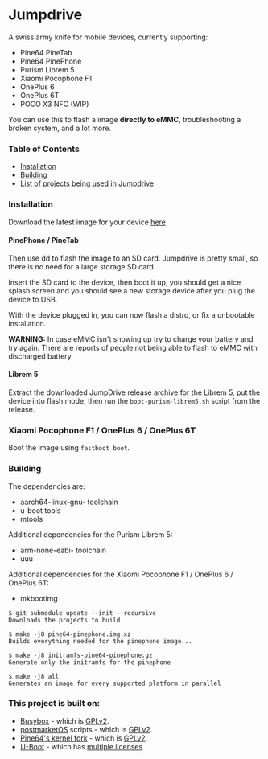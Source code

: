# Jumpdrive

A swiss army knife for mobile devices, currently supporting:

- Pine64 PineTab
- Pine64 PinePhone
- Purism Librem 5
- Xiaomi Pocophone F1
- OnePlus 6
- OnePlus 6T
- POCO X3 NFC (WIP)

You can use this to flash a image **directly to eMMC**, troubleshooting a broken system, and a lot more.

### Table of Contents
- [Installation](#installation)
- [Building](#building)
- [List of projects being used in Jumpdrive](#this-project-is-built-on)

### Installation
Download the latest image for your device [here](https://github.com/dreemurrs-embedded/Jumpdrive/releases)


#### PinePhone / PineTab

Then use dd to flash the image to an SD card. Jumpdrive is pretty small, so there is no need for a large storage SD card.

Insert the SD card to the device, then boot it up, you should get a nice splash screen and you should see a new storage device after you plug the device to USB.

With the device plugged in, you can now flash a distro, or fix a unbootable installation.

**WARNING:**
In case eMMC isn't showing up try to charge your battery and try again. There are reports of people not being able to flash to eMMC with discharged battery.

#### Librem 5

Extract the downloaded JumpDrive release archive for the Librem 5, put the device into flash mode, then run the `boot-purism-librem5.sh` script from the release.

### Xiaomi Pocophone F1 / OnePlus 6 / OnePlus 6T

Boot the image using `fastboot boot`.

### Building

The dependencies are:

- aarch64-linux-gnu- toolchain
- u-boot tools
- mtools

Additional dependencies for the Purism Librem 5:
- arm-none-eabi- toolchain
- uuu

Additional dependencies for the Xiaomi Pocophone F1 / OnePlus 6 / OnePlus 6T:
- mkbootimg

```shell-session
$ git submodule update --init --recursive
Downloads the projects to build

$ make -j8 pine64-pinephone.img.xz
Builds everything needed for the pinephone image...

$ make -j8 initramfs-pine64-pinephone.gz
Generate only the initramfs for the pinephone

$ make -j8 all
Generates an image for every supported platform in parallel
```

### This project is built on:
- [Busybox](https://busybox.net) - which is [GPLv2](https://www.gnu.org/licenses/old-licenses/gpl-2.0.en.html).
- [postmarketOS](https://postmarketos.org) scripts - which is [GPLv2](https://www.gnu.org/licenses/old-licenses/gpl-2.0.en.html).
- [Pine64's kernel fork](https://gitlab.com/pine64-org/linux) - which is [GPLv2](https://www.gnu.org/licenses/old-licenses/gpl-2.0.en.html).
- [U-Boot](https://github.com/u-boot/u-boot) - which has [multiple licenses](https://github.com/u-boot/u-boot/tree/master/Licenses)

